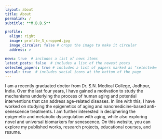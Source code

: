 ```yaml
---
layout: about
title: About
permalink: /
subtitle: **M.B.B.S**

profile:
  align: right
  image: profile_3_cropped.jpg 
  image_circular: false # crops the image to make it circular
  address: >

news: true  # includes a list of news items
latest_posts: false  # includes a list of the newest posts
selected_papers: true # includes a list of papers marked as "selected={true}"
social: true  # includes social icons at the bottom of the page
---
```


I am a recently graduated doctor from Dr. S.N. Medical College, Jodhpur, India. Over the last four years, I have gained a motivation to study the mechanisms underlying the process of human aging and potential interventions that can address age-related diseases. In line with this, I have worked on studying the epigenetics of aging and nanomedicine-based anti-senescence treatments. I am further interested in deciphering the epigenetic and metabolic dysregulation with aging, while also exploring novel and universal biomarkers for senescence. On this website, you can explore my published works, research projects, educational courses, and resume. 

